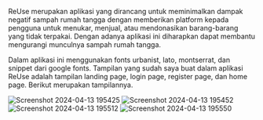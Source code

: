 ReUse merupakan aplikasi yang dirancang untuk meminimalkan dampak negatif sampah rumah tangga dengan memberikan platform kepada pengguna untuk menukar, menjual, atau mendonasikan barang-barang yang tidak terpakai. Dengan adanya aplikasi ini diharapkan dapat membantu mengurangi munculnya sampah rumah tangga. 

Dalam aplikasi ini menggunakan fonts urbanist, lato, montserrat, dan snippet dari google fonts. Tampilan yang sudah saya buat dalam aplikasi ReUse adalah tampilan landing page, login page, register page, dan home page. Berikut merupakan tampilannya.

![Screenshot 2024-04-13 195425](https://github.com/yuristaindani/Tugas_Progmob/assets/113998797/e6bca76d-76c0-40d0-8088-1a953a448cbe)
![Screenshot 2024-04-13 195452](https://github.com/yuristaindani/Tugas_Progmob/assets/113998797/cdd8c371-c809-4e91-88f2-16afa79c6ee6)
![Screenshot 2024-04-13 195512](https://github.com/yuristaindani/Tugas_Progmob/assets/113998797/d963c3dd-ddb8-404d-b995-3d8cc04dc084)
![Screenshot 2024-04-13 195550](https://github.com/yuristaindani/Tugas_Progmob/assets/113998797/02decb03-763e-4933-9f2f-1eed3b55ae8c)



